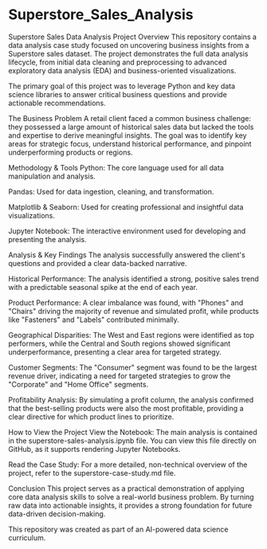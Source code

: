 # Superstore_Sales_Analysis
Superstore Sales Data Analysis
Project Overview
This repository contains a data analysis case study focused on uncovering business insights from a Superstore sales dataset. The project demonstrates the full data analysis lifecycle, from initial data cleaning and preprocessing to advanced exploratory data analysis (EDA) and business-oriented visualizations.

The primary goal of this project was to leverage Python and key data science libraries to answer critical business questions and provide actionable recommendations.

The Business Problem
A retail client faced a common business challenge: they possessed a large amount of historical sales data but lacked the tools and expertise to derive meaningful insights. The goal was to identify key areas for strategic focus, understand historical performance, and pinpoint underperforming products or regions.

Methodology & Tools
Python: The core language used for all data manipulation and analysis.

Pandas: Used for data ingestion, cleaning, and transformation.

Matplotlib & Seaborn: Used for creating professional and insightful data visualizations.

Jupyter Notebook: The interactive environment used for developing and presenting the analysis.

Analysis & Key Findings
The analysis successfully answered the client's questions and provided a clear data-backed narrative.

Historical Performance: The analysis identified a strong, positive sales trend with a predictable seasonal spike at the end of each year.

Product Performance: A clear imbalance was found, with "Phones" and "Chairs" driving the majority of revenue and simulated profit, while products like "Fasteners" and "Labels" contributed minimally.

Geographical Disparities: The West and East regions were identified as top performers, while the Central and South regions showed significant underperformance, presenting a clear area for targeted strategy.

Customer Segments: The "Consumer" segment was found to be the largest revenue driver, indicating a need for targeted strategies to grow the "Corporate" and "Home Office" segments.

Profitability Analysis: By simulating a profit column, the analysis confirmed that the best-selling products were also the most profitable, providing a clear directive for which product lines to prioritize.

How to View the Project
View the Notebook: The main analysis is contained in the superstore-sales-analysis.ipynb file. You can view this file directly on GitHub, as it supports rendering Jupyter Notebooks.

Read the Case Study: For a more detailed, non-technical overview of the project, refer to the superstore-case-study.md file.

Conclusion
This project serves as a practical demonstration of applying core data analysis skills to solve a real-world business problem. By turning raw data into actionable insights, it provides a strong foundation for future data-driven decision-making.

This repository was created as part of an AI-powered data science curriculum.
